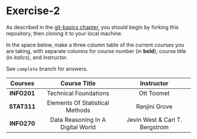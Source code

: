 # Exercise-2

As described in the [git-basics
chapter](https://info201.github.io/git-basics.html), you should begin
by forking this repository, then cloning it to your local machine.

In the space below, make a three column table of the current courses
you are taking, with separate columns for course number (in **bold**),
course title (in _italics_), and instructor.

See `complete` branch for answers.

| Courses      | Course Title | Instructor   |
|:------------:|:------------:|:------------:|
| **INFO201** | Technical Foundations | Ott Toomet |
| **STAT311** |Elements Of Statistical Methods| Ranjini Grove |
| **INFO270** |Data Reasoning In A Digital World| Jevin West & Carl T. Bergstrom|
